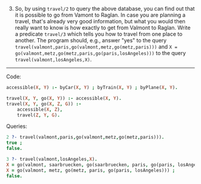 3. So, by using `travel/2` to query the above database, you can find out that it is possible
to go from Vamont to Raglan. In case you are planning a travel, that's already very
good information, but what you would then really want to know is how exactly to get
from Valmont to Raglan. Write a predicate `travel/3` which tells you how to travel
from one place to another. The program should, e.g., answer "yes" to the query 
`travel(valmont,paris,go(valmont,metz,go(metz,paris)))` and 
`X = go(valmont,metz,go(metz,paris,go(paris,losAngeles)))` to the query
`travel(valmont,losAngeles,X)`.

---

Code:
```prolog
accessible(X, Y) :- byCar(X, Y) ; byTrain(X, Y) ; byPlane(X, Y).

travel(X, Y, go(X, Y)) :- accessible(X, Y).
travel(X, Y, go(X, Z, G)) :- 
    accessible(X, Z),
    travel(Z, Y, G).
```

Queries:

```prolog
2 ?- travel(valmont,paris,go(valmont,metz,go(metz,paris))).
true ;
false.
```

```prolog
3 ?- travel(valmont,losAngeles,X).
X = go(valmont, saarbruecken, go(saarbruecken, paris, go(paris, losAngeles))) ;
X = go(valmont, metz, go(metz, paris, go(paris, losAngeles))) ;
false.
```